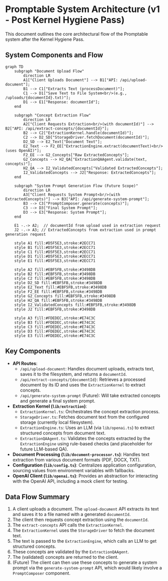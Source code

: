 # Promptable System Architecture (v1 - Post Kernel Hygiene Pass)

This document outlines the core architectural flow of the Promptable system after the Kernel Hygiene Pass.

## System Components and Flow

```mermaid
graph TD
    subgraph "Document Upload Flow"
        direction LR
        A1["Client Uploads Document"] --> B1["API: /api/upload-document"];
        B1 --> C1["Extracts Text (processDocument)"];
        C1 --> D1["Save Text to File System<br/>(e.g., /uploads/{documentId}.txt)"];
        D1 --> E1["Response: documentId"];
    end

    subgraph "Concept Extraction Flow"
        direction LR
        A2["Client Requests Extraction<br/>(with documentId)"] --> B2["API: /api/extract-concepts/{documentId}"];
        B2 --> C2["ExtractionKernel.handle(documentId)"];
        C2 --> D2_SD["StorageDriver.fetchDocument(documentId)"];
        D2_SD --> E2_Text["Document Text"];
        E2_Text --> F2_EE["ExtractionEngine.extract(documentText)<br/>(uses OpenAI)"];
        F2_EE --> G2_Concepts["Raw ExtractedConcepts"];
        G2_Concepts --> H2_QA["ExtractionQAAgent.validate(text, concepts)"];
        H2_QA --> I2_ValidatedConcepts["Validated ExtractedConcepts"];
        I2_ValidatedConcepts --> J2["Response: ExtractedConcepts"];
    end

    subgraph "System Prompt Generation Flow (Future Scope)"
        direction LR
        A3["Client Requests System Prompt<br/>(with ExtractedConcepts)"] --> B3["API: /api/generate-system-prompt"];
        B3 --> C3["PromptComposer.generate(concepts)"];
        C3 --> D3["Final System Prompt"];
        D3 --> E3["Response: System Prompt"];
    end

    E1 -.-> A2;  // documentId from upload used in extraction request
    J2 -.-> A3; // ExtractedConcepts from extraction used in prompt generation request

    style A1 fill:#D5F5E3,stroke:#2ECC71
    style B1 fill:#D5F5E3,stroke:#2ECC71
    style C1 fill:#D5F5E3,stroke:#2ECC71
    style D1 fill:#D5F5E3,stroke:#2ECC71
    style E1 fill:#D5F5E3,stroke:#2ECC71

    style A2 fill:#EBF5FB,stroke:#3498DB
    style B2 fill:#EBF5FB,stroke:#3498DB
    style C2 fill:#EBF5FB,stroke:#3498DB
    style D2_SD fill:#EBF5FB,stroke:#3498DB
    style E2_Text fill:#EBF5FB,stroke:#3498DB
    style F2_EE fill:#EBF5FB,stroke:#3498DB
    style G2_Concepts fill:#EBF5FB,stroke:#3498DB
    style H2_QA fill:#EBF5FB,stroke:#3498DB
    style I2_ValidatedConcepts fill:#EBF5FB,stroke:#3498DB
    style J2 fill:#EBF5FB,stroke:#3498DB

    style A3 fill:#FDEDEC,stroke:#E74C3C
    style B3 fill:#FDEDEC,stroke:#E74C3C
    style C3 fill:#FDEDEC,stroke:#E74C3C
    style D3 fill:#FDEDEC,stroke:#E74C3C
    style E3 fill:#FDEDEC,stroke:#E74C3C
```

## Key Components

*   **API Routes**:
    *   `/api/upload-document`: Handles document uploads, extracts text, saves it to the filesystem, and returns a `documentId`.
    *   `/api/extract-concepts/{documentId}`: Retrieves a processed document by its ID and uses the `ExtractionKernel` to extract concepts.
    *   `/api/generate-system-prompt` (Future): Will take extracted concepts and generate a final system prompt.
*   **Extraction Kernel (`lib/extraction`)**:
    *   `ExtractionKernel.ts`: Orchestrates the concept extraction process.
    *   `StorageDriver.ts`: Fetches document text from the configured storage (currently local filesystem).
    *   `ExtractionEngine.ts`: Uses an LLM (via `lib/openai.ts`) to extract structured concepts from document text.
    *   `ExtractionQAAgent.ts`: Validates the concepts extracted by the `ExtractionEngine` using rule-based checks (and placeholder for future LLM-based QA).
*   **Document Processing (`lib/document-processor.ts`)**: Handles text extraction from various document formats (PDF, DOCX, TXT).
*   **Configuration (`lib/config.ts`)**: Centralizes application configuration, sourcing values from environment variables with fallbacks.
*   **OpenAI Client (`lib/openai.ts`)**: Provides an abstraction for interacting with the OpenAI API, including a mock client for testing.

## Data Flow Summary

1.  A client uploads a document. The `upload-document` API extracts its text and saves it to a file named with a generated `documentId`.
2.  The client then requests concept extraction using the `documentId`.
3.  The `extract-concepts` API calls the `ExtractionKernel`.
4.  The `ExtractionKernel` uses the `StorageDriver` to fetch the document text.
5.  The text is passed to the `ExtractionEngine`, which calls an LLM to get structured concepts.
6.  These concepts are validated by the `ExtractionQAAgent`.
7.  The (validated) concepts are returned to the client.
8.  (Future) The client can then use these concepts to generate a system prompt via the `generate-system-prompt` API, which would likely involve a `PromptComposer` component.
